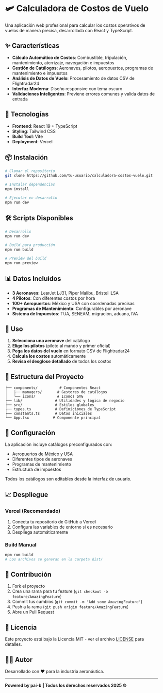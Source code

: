 # 🛩️ Calculadora de Costos de Vuelo

Una aplicación web profesional para calcular los costos operativos de vuelos de manera precisa, desarrollada con React y TypeScript.

## ✨ Características

- **Cálculo Automático de Costos**: Combustible, tripulación, mantenimiento, aterrizaje, navegación e impuestos
- **Gestión de Catálogos**: Aeronaves, pilotos, aeropuertos, programas de mantenimiento e impuestos
- **Análisis de Datos de Vuelo**: Procesamiento de datos CSV de Flightradar24
- **Interfaz Moderna**: Diseño responsive con tema oscuro
- **Validaciones Inteligentes**: Previene errores comunes y valida datos de entrada

## 🚀 Tecnologías

- **Frontend**: React 19 + TypeScript
- **Styling**: Tailwind CSS
- **Build Tool**: Vite
- **Deployment**: Vercel

## 📦 Instalación

```bash
# Clonar el repositorio
git clone https://github.com/tu-usuario/calculadora-costos-vuelo.git

# Instalar dependencias
npm install

# Ejecutar en desarrollo
npm run dev
```

## 🛠️ Scripts Disponibles

```bash
# Desarrollo
npm run dev

# Build para producción
npm run build

# Preview del build
npm run preview
```

## 📊 Datos Incluidos

- **3 Aeronaves**: LearJet LJ31, Piper Malibu, Bristell LSA
- **4 Pilotos**: Con diferentes costos por hora
- **100+ Aeropuertos**: México y USA con coordenadas precisas
- **Programas de Mantenimiento**: Configurables por aeronave
- **Sistema de Impuestos**: TUA, SENEAM, migración, aduana, IVA

## 🎯 Uso

1. **Selecciona una aeronave** del catálogo
2. **Elige los pilotos** (piloto al mando y primer oficial)
3. **Pega los datos del vuelo** en formato CSV de Flightradar24
4. **Calcula los costos** automáticamente
5. **Revisa el desglose detallado** de todos los costos

## 📁 Estructura del Proyecto

```
├── components/          # Componentes React
│   ├── managers/       # Gestores de catálogos
│   └── icons/          # Iconos SVG
├── lib/               # Utilidades y lógica de negocio
├── src/               # Estilos globales
├── types.ts           # Definiciones de TypeScript
├── constants.ts       # Datos iniciales
└── App.tsx           # Componente principal
```

## 🔧 Configuración

La aplicación incluye catálogos preconfigurados con:
- Aeropuertos de México y USA
- Diferentes tipos de aeronaves
- Programas de mantenimiento
- Estructura de impuestos

Todos los catálogos son editables desde la interfaz de usuario.

## 📈 Despliegue

### Vercel (Recomendado)

1. Conecta tu repositorio de GitHub a Vercel
2. Configura las variables de entorno si es necesario
3. Despliega automáticamente

### Build Manual

```bash
npm run build
# Los archivos se generan en la carpeta dist/
```

## 🤝 Contribución

1. Fork el proyecto
2. Crea una rama para tu feature (`git checkout -b feature/AmazingFeature`)
3. Commit tus cambios (`git commit -m 'Add some AmazingFeature'`)
4. Push a la rama (`git push origin feature/AmazingFeature`)
5. Abre un Pull Request

## 📄 Licencia

Este proyecto está bajo la Licencia MIT - ver el archivo [LICENSE](LICENSE) para detalles.

## 👨‍💻 Autor

Desarrollado con ❤️ para la industria aeronáutica.

---

**Powered by pai-b | Todos los derechos reservados 2025 ©**